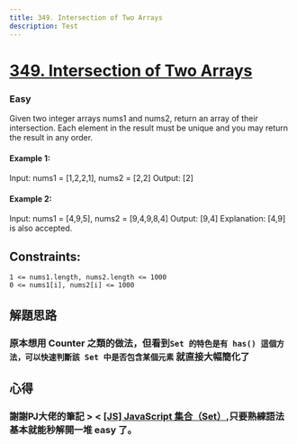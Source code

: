 ```yaml
---
title: 349. Intersection of Two Arrays
description: Test
---
```


# [349. Intersection of Two Arrays](https://leetcode.com/problems/intersection-of-two-arrays/)
### Easy
Given two integer arrays nums1 and nums2, return an array of their 
intersection. Each element in the result must be unique and you may return the result in any order.


#### Example 1:
Input: nums1 = [1,2,2,1], nums2 = [2,2]
Output: [2]

#### Example 2:
Input: nums1 = [4,9,5], nums2 = [9,4,9,8,4]
Output: [9,4]
Explanation: [4,9] is also accepted.

## Constraints:
```
1 <= nums1.length, nums2.length <= 1000
0 <= nums1[i], nums2[i] <= 1000
```

## 解題思路
### 原本想用 Counter 之類的做法，但看到`Set 的特色是有 has() 這個方法，可以快速判斷該 Set 中是否包含某個元素` 就直接大幅簡化了

## 心得
### 謝謝PJ大佬的筆記 > < [[JS] JavaScript 集合（Set）](https://pjchender.dev/javascript/js-set/),只要熟練語法基本就能秒解開一堆 easy 了。